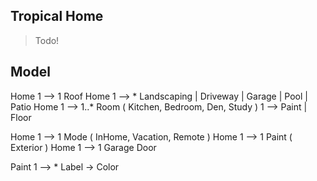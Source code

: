 Tropical Home
-------------
>Todo!

Model
-----
Home 1 --> 1 Roof
Home 1 --> * Landscaping | Driveway | Garage | Pool | Patio
Home 1 --> 1..* Room ( Kitchen, Bedroom, Den, Study ) 1 --> Paint | Floor

Home 1 --> 1 Mode ( InHome, Vacation, Remote )
Home 1 --> 1 Paint ( Exterior )
Home 1 --> 1 Garage Door

Paint 1 --> * Label -> Color